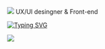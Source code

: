 <img src="https://capsule-render.vercel.app/api?type=waving&color=BDBDC8&height=150&section=header" />
UX/UI desingner & Front-end

[![Typing SVG](https://readme-typing-svg.demolab.com?font=Fira+Code&weight=600&size=25&pause=1000&color=2D8AFF&width=435&lines=Hi;My+Name+is+taeseong+An;My+job+is+front-end)](https://git.io/typing-svg)

<img src="https://capsule-render.vercel.app/api?type=waving&color=BDBDC8&height=150&section=footer" />


